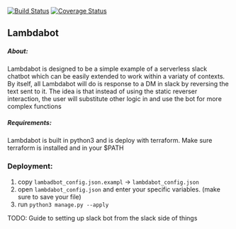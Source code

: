 [![Build Status](https://travis-ci.org/securityclippy/lambdabot.svg?branch=master)](https://travis-ci.org/securityclippy/lambdabot)
[![Coverage Status](https://coveralls.io/repos/github/securityclippy/lambdabot/badge.svg?branch=master)](https://coveralls.io/github/securityclippy/lambdabot?branch=master)

## Lambdabot

##### About:  
Lambdabot is designed to be a simple example of a serverless slack chatbot which can
be easily extended to work within a variaty of contexts.  By itself, all Lambdabot will do is
response to a DM in slack by reversing the text sent to it.  The idea is that instead of using
the static reverser interaction, the user will substitute other logic in and use the bot for
more complex functions

##### Requirements: 
Lambdabot is built in python3 and is deploy with terraform. Make sure terraform is installed and in your
$PATH

### Deployment:
1. copy ```lambadbot_config.json.exampl``` -> ```lambdabot_config.json```
2. open ```lambdabot_config.json``` and enter your specific variables. (make sure to save your file)
3. run ```python3 manage.py --apply```


TODO: Guide to setting up slack bot from the slack side  of things